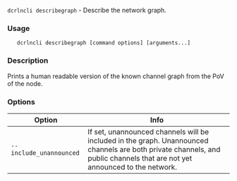 `dcrlncli describegraph` - Describe the network graph.

### Usage
```
   dcrlncli describegraph [command options] [arguments...]
```

### Description
Prints a human readable version of the known channel graph from the PoV of the node.

### Options
|Option|Info|
|--|--|
|`--include_unannounced`|  If set, unannounced channels will be included in the graph. Unannounced channels are both private channels, and public channels that are not yet announced to the network.|
